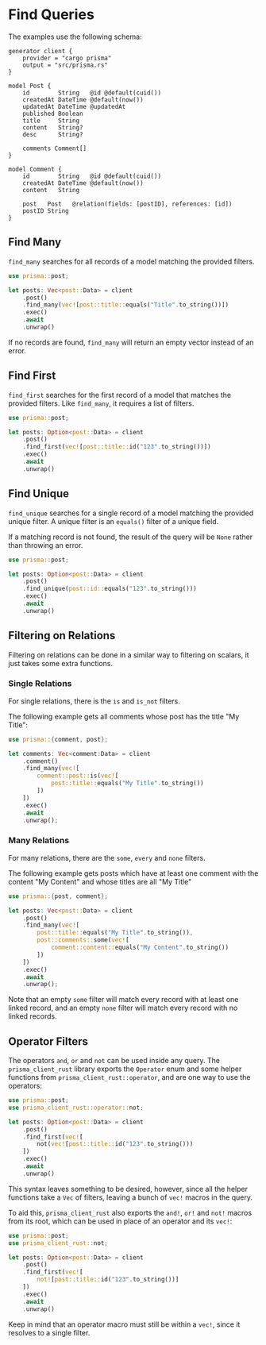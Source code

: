 # Find Queries

The examples use the following schema:

```prisma
generator client {
    provider = "cargo prisma"
    output = "src/prisma.rs"
}

model Post {
    id        String   @id @default(cuid())
    createdAt DateTime @default(now())
    updatedAt DateTime @updatedAt
    published Boolean
    title     String
    content   String?
    desc      String?

    comments Comment[]
}

model Comment {
    id        String   @id @default(cuid())
    createdAt DateTime @default(now())
    content   String

    post   Post   @relation(fields: [postID], references: [id])
    postID String
}
```

## Find Many

`find_many` searches for all records of a model matching the provided filters.

```rust
use prisma::post;

let posts: Vec<post::Data> = client
    .post()
    .find_many(vec![post::title::equals("Title".to_string())])
    .exec()
    .await
    .unwrap()
```

If no records are found, `find_many` will return an empty vector instead of an error.

## Find First

`find_first` searches for the first record of a model that matches the provided filters. Like `find_many`, it requires a list of filters.

```rust
use prisma::post;

let posts: Option<post::Data> = client
    .post()
    .find_first(vec![post::title::id("123".to_string())])
    .exec()
    .await
    .unwrap()
```

## Find Unique

`find_unique` searches for a single record of a model matching the provided unique filter. A unique filter is an `equals()` filter of a unique field.

If a matching record is not found, the result of the query will be `None` rather than throwing an error.

```rust
use prisma::post;

let posts: Option<post::Data> = client
    .post()
    .find_unique(post::id::equals("123".to_string()))
    .exec()
    .await
    .unwrap()
```

## Filtering on Relations

Filtering on relations can be done in a similar way to filtering on scalars, it just takes some extra functions.

### Single Relations

For single relations, there is the `is` and `is_not` filters.

The following example gets all comments whose post has the title "My Title":

```rust
use prisma::{comment, post};

let comments: Vec<comment:Data> = client
    .comment()
    .find_many(vec![
        comment::post::is(vec![
            post::title::equals("My Title".to_string())
        ])
    ])
    .exec()
    .await
    .unwrap();
```

### Many Relations

For many relations, there are the `some`, `every` and `none` filters.

The following example gets posts which have at least one comment with the content "My Content" and whose titles are all "My Title"

```rust
use prisma::{post, comment};

let posts: Vec<post::Data> = client
    .post()
    .find_many(vec![
        post::title::equals("My Title".to_string()),
        post::comments::some(vec![
            comment::content::equals("My Content".to_string())
        ])
    ])
    .exec()
    .await
    .unwrap();
```

Note that an empty `some` filter will match every record with at least one linked record, and an empty `none` filter will match every record with no linked records.

## Operator Filters

The operators `and`, `or` and `not` can be used inside any query. The `prisma_client_rust` library exports the `Operator` enum and some helper functions from `prisma_client_rust::operator`, and are one way to use the operators:

```rust
use prisma::post;
use prisma_client_rust::operator::not;

let posts: Option<post::Data> = client
    .post()
    .find_first(vec![
        not(vec![post::title::id("123".to_string()))
    ])
    .exec()
    .await
    .unwrap()
```

This syntax leaves something to be desired, however, since all the helper functions take a `Vec` of filters, leaving a bunch of `vec!` macros in the query.

To aid this, `prisma_client_rust` also exports the `and!`, `or!` and `not!` macros from its root, which can be used in place of an operator and its `vec!`:

```rust
use prisma::post;
use prisma_client_rust::not;

let posts: Option<post::Data> = client
    .post()
    .find_first(vec![
        not![post::title::id("123".to_string())]
    ])
    .exec()
    .await
    .unwrap()
```

Keep in mind that an operator macro must still be within a `vec!`, since it resolves to a single filter.
